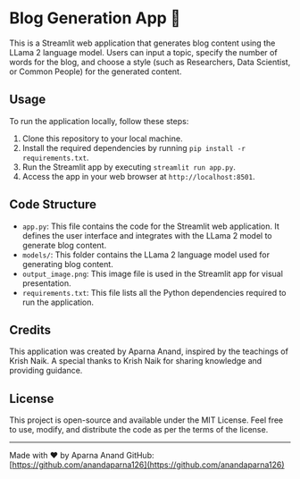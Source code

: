# Blog Generation App 🤖

This is a Streamlit web application that generates blog content using the LLama 2 language model. Users can input a topic, specify the number of words for the blog, and choose a style (such as Researchers, Data Scientist, or Common People) for the generated content.

## Usage

To run the application locally, follow these steps:

1. Clone this repository to your local machine.
2. Install the required dependencies by running `pip install -r requirements.txt`.
3. Run the Streamlit app by executing `streamlit run app.py`.
4. Access the app in your web browser at `http://localhost:8501`.

## Code Structure

- `app.py`: This file contains the code for the Streamlit web application. It defines the user interface and integrates with the LLama 2 model to generate blog content.
- `models/`: This folder contains the LLama 2 language model used for generating blog content.
- `output_image.png`: This image file is used in the Streamlit app for visual presentation.
- `requirements.txt`: This file lists all the Python dependencies required to run the application.

## Credits

This application was created by Aparna Anand, inspired by the teachings of Krish Naik. A special thanks to Krish Naik for sharing knowledge and providing guidance.

## License

This project is open-source and available under the MIT License. Feel free to use, modify, and distribute the code as per the terms of the license.

---
Made with ❤️ by Aparna Anand
GitHub: [https://github.com/anandaparna126](https://github.com/anandaparna126)
